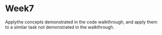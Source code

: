 # Week7
Applythe concepts demonstrated in the code walkthrough, and apply them to a similar task not demonstrated in the walkthrough. 
